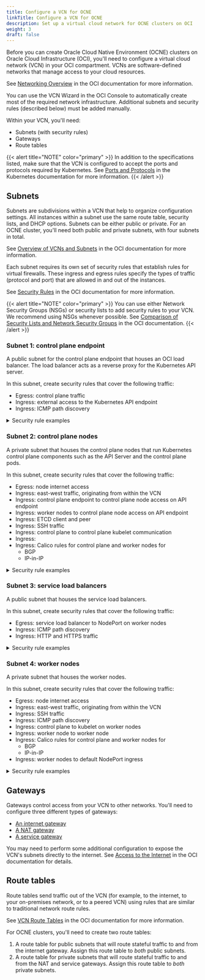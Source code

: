 ```yaml
---
title: Configure a VCN for OCNE
linkTitle: Configure a VCN for OCNE
description: Set up a virtual cloud network for OCNE clusters on OCI
weight: 3
draft: false
---
```


Before you can create Oracle Cloud Native Environment (OCNE) clusters on Oracle Cloud Infrastructure (OCI), you'll need to configure a virtual cloud network (VCN) in your OCI compartment. VCNs are software-defined networks that manage access to your cloud resources.

See [Networking Overview](https://docs.oracle.com/en-us/iaas/Content/Network/Concepts/overview.htm#network_landing) in the OCI documentation for more information.

You can use the VCN Wizard in the OCI Console to automatically create most of the required network infrastructure. Additional subnets and security rules (described below) must be added manually.

Within your VCN, you'll need:
* Subnets (with security rules)
* Gateways
* Route tables

{{< alert title="NOTE" color="primary" >}}
In addition to the specifications listed, make sure that the VCN is configured to accept the ports and protocols required by Kubernetes. See [Ports and Protocols](https://kubernetes.io/docs/reference/networking/ports-and-protocols/) in the Kubernetes documentation for more information.
{{< /alert >}}

## Subnets

Subnets are subdivisions within a VCN that help to organize configuration settings. All instances within a subnet use the same route table, security lists, and DHCP options. Subnets can be either public or private. For an OCNE cluster, you'll need both public and private subnets, with four subnets in total.

See [Overview of VCNs and Subnets](https://docs.oracle.com/en-us/iaas/Content/Network/Tasks/Overview_of_VCNs_and_Subnets.htm#Overview) in the OCI documentation for more information.

Each subnet requires its own set of security rules that establish rules for virtual firewalls. These ingress and egress rules specify the types of traffic (protocol and port) that are allowed in and out of the instances.

See [Security Rules](https://docs.oracle.com/en-us/iaas/Content/Network/Concepts/securityrules.htm#Security_Rules) in the OCI documentation for more information.


{{< alert title="NOTE" color="primary" >}}
You can use either Network Security Groups (NSGs) or security lists to add security rules to your VCN. We recommend using NSGs whenever possible. See [Comparison of Security Lists and Network Security Groups](https://docs.oracle.com/en-us/iaas/Content/Network/Concepts/securityrules.htm#comparison) in the OCI documentation.
{{< /alert >}}

### Subnet 1: control plane endpoint

A public subnet for the control plane endpoint that houses an OCI load balancer. The load balancer acts as a reverse proxy for the Kubernetes API server.

In this subnet, create security rules that cover the following traffic:

* Egress: control plane traffic
* Ingress: external access to the Kubernetes API endpoint
* Ingress: ICMP path discovery

<details>
<summary>Security rule examples</summary>

{{< alert title="NOTE" color="primary" >}}
These examples are provided for reference only. Customize your security rules as needed for your environment.
{{< /alert >}}

#### Egress rules

| Destination Type | Destination | Destination Port | Protocol | Description |
|------------------|-------------|------------------|----------|-------------|
| CIDR Block       | 10.0.0.0/29 | 6443             | TCP      | HTTPS traffic to control plane for Kubernetes API server access |

#### Ingress rules

| Destination Type | Destination | Destination Port | Protocol | Description |
|------------------|-------------|------------------|----------|-------------|
| CIDR Block       | 0.0.0.0/0   | 6443             | TCP      | Public access to endpoint OCI load balancer |
| CIDR Block       | 10.0.0.0/16 |                  | ICMP Type 3, Code 4 | Path MTU discovery |
</details>

### Subnet 2: control plane nodes

A private subnet that houses the control plane nodes that run Kubernetes control plane components such as the API Server and the control plane pods.

In this subnet, create security rules that cover the following traffic:

* Egress: node internet access
* Ingress: east-west traffic, originating from within the VCN
* Ingress: control plane endpoint to control plane node access on API endpoint
* Ingress: worker nodes to control plane node access on API endpoint
* Ingress: ETCD client and peer
* Ingress: SSH traffic
* Ingress: control plane to control plane kubelet communication
* Ingress:
* Ingress: Calico rules for control plane and worker nodes for
    * BGP
    * IP-in-IP

<details>
<summary>Security rule examples</summary>

{{< alert title="NOTE" color="primary" >}}
These examples are provided for reference only. Customize your security rules as needed for your environment.
{{< /alert >}}

#### Egress rules

| Destination Type | Destination | Destination Port | Protocol | Description |
|------------------|-------------|------------------|----------|-------------|
| CIDR Block       | 0.0.0.0/0   | All              | All      | Control plane node access to the internet to pull images |

#### Ingress rules

| Destination Type | Destination  | Destination Port | Protocol | Description |
|------------------|--------------|------------------|----------|-------------|
| CIDR Block       | 10.0.0.8/29  | 6443             | TCP      | Kubernetes API endpoint to Kubernetes control plane communication |
| CIDR Block       | 10.0.0.0/29  | 6443             | TCP      | Control plane to control plane (API server port) communication |
| CIDR Block       | 10.0.64.0/20 | 6443             | TCP      | Worker node to Kubernetes control plane (API Server) communication |
| CIDR Block       | 10.0.0.0/29  | 10250            | TCP      | Control plane to control plane node kubelet communication |
| CIDR Block       | 10.0.0.0/29  | 2379             | TCP      | etcd client communication |
| CIDR Block       | 10.0.0.0/29  | 2380             | TCP      | etcd peer communication |
| CIDR Block       | 10.0.0.0/29  | 179              | TCP      | Calico networking (BGP) |
| CIDR Block       | 10.0.64.0/20 | 179              | TCP      | Calico networking (BGP) |
| CIDR Block       | 10.0.0.0/29  |                  | IP-in-IP | Calico networking with IP-in-IP enabled |
| CIDR Block       | 10.0.64.0/20 |                  | IP-in-IP | Calico networking with IP-in-IP enabled |
| CIDR Block       | 10.0.0.0/16  |                  | ICMP Type 3, Code 4 | Path MTU discovery |
| CIDR Block       | 0.0.0.0/0    | 22               | TCP      | Inbound SSH traffic to worker nodes |
| CIDR Block       | 10.0.0.0/16  | All              | TCP      | East-West communication for Kubernetes API server access / DNS access |
</details>

### Subnet 3: service load balancers

A public subnet that houses the service load balancers.

In this subnet, create security rules that cover the following traffic:

* Egress: service load balancer to NodePort on worker nodes
* Ingress: ICMP path discovery
* Ingress: HTTP and HTTPS traffic

<details>
<summary>Security rule examples</summary>

{{< alert title="NOTE" color="primary" >}}
These examples are provided for reference only. Customize your security rules as needed for your environment.
{{< /alert >}}

#### Egress rules

| Destination Type | Destination  | Destination Port | Protocol | Description |
|------------------|--------------|------------------|----------|-------------|
| CIDR Block       | 10.0.64.0/20 | 32000-32767      | TCP      | Access to NodePort services from service load balancers |

#### Ingress rules

| Destination Type | Destination | Destination Port | Protocol | Description |
|------------------|-------------|------------------|----------|-------------|
| CIDR Block       | 0.0.0.0/0   | 80, 443           | TCP      | Incoming traffic to services |
| CIDR Block       | 10.0.0.0/16 |                  | ICMP Type 3, Code 4 | Path MTU discovery |
</details>

### Subnet 4: worker nodes

A private subnet that houses the worker nodes.

In this subnet, create security rules that cover the following traffic:

* Egress: node internet access
* Ingress: east-west traffic, originating from within the VCN
* Ingress: SSH traffic
* Ingress: ICMP path discovery
* Ingress: control plane to kubelet on worker nodes
* Ingress: worker node to worker node
* Ingress: Calico rules for control plane and worker nodes for
    * BGP
    * IP-in-IP
* Ingress: worker nodes to default NodePort ingress

<details>
<summary>Security rule examples</summary>

{{< alert title="NOTE" color="primary" >}}
These examples are provided for reference only. Customize your security rules as needed for your environment.
{{< /alert >}}

#### Egress rules

| Destination Type | Destination | Destination Port | Protocol | Description |
|------------------|-------------|------------------|----------|-------------|
| CIDR Block       | 0.0.0.0/0   | All              | All      | Worker node access to the internet to pull images |

#### Ingress rules

| Destination Type | Destination  | Destination Port | Protocol | Description |
|------------------|------------- |------------------|----------|-------------|
| CIDR Block       | 10.0.0.32/27 | 32000-32767      | TCP      | Incoming traffic from service load balancers (NodePort communication) |
| CIDR Block       | 10.0.0.0/29  | 10250            | TCP      | Control plane node to worker node (kubelet communication) |
| CIDR Block       | 10.0.64.0/20 | 10250            | TCP      | Worker node to worker node (kubelet communication) |
| CIDR Block       | 10.0.0.0/29  | 179              | TCP      | Calico networking (BGP) |
| CIDR Block       | 10.0.64.0/20 | 179              | TCP      | Calico networking (BGP) |
| CIDR Block       | 10.0.0.0/29  |                  | IP-in-IP | Calico networking with IP-in-IP enabled |
| CIDR Block       | 10.0.64.0/20 |                  | IP-in-IP | Calico networking with IP-in-IP enabled |
| CIDR Block       | 10.0.0.0/16  |                  | ICMP Type 3, Code 4 | Path MTU discovery |
| CIDR Block       | 0.0.0.0/0    | 22               | 22       | Inbound SSH traffic to worker nodes |
| CIDR Block       | 10.0.0.0/16  | All              | TCP      | East-West communication for Kubernetes API server access / DNS access |
</details>

## Gateways

Gateways control access from your VCN to other networks. You'll need to configure three different types of gateways:

* [An internet gateway](https://docs.oracle.com/en-us/iaas/Content/Network/Tasks/managingIGs.htm)
* [A NAT gateway](https://docs.oracle.com/en-us/iaas/Content/Network/Tasks/NATgateway.htm#NAT_Gateway)
* [A service gateway](https://docs.oracle.com/en-us/iaas/Content/Network/Tasks/servicegateway.htm#Access_to_Oracle_Services_Service_Gateway)

You may need to perform some additional configuration to expose the VCN's subnets directly to the internet. See [Access to the Internet](https://docs.oracle.com/en-us/iaas/Content/Network/Concepts/overview.htm#Private) in the OCI documentation for details.

## Route tables

Route tables send traffic out of the VCN (for example, to the internet, to your on-premises network, or to a peered VCN) using rules that are similar to traditional network route rules.

See [VCN Route Tables](https://docs.oracle.com/en-us/iaas/Content/Network/Tasks/managingroutetables.htm#Route2) in the OCI documentation for more information.

For OCNE clusters, you'll need to create two route tables:

1. A route table for public subnets that will route stateful traffic to and from the internet gateway. Assign this route table to *both* public subnets.
1. A route table for private subnets that will route stateful traffic to and from the NAT and service gateways. Assign this route table to *both* private subnets.